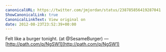 ```yaml
---
canonicalURL: https://twitter.com/jmjordan/status/238785856419287041
ShowCanonicalLink: true
CanonicalLinkText: View original on
date: 2012-08-23T23:52:39+00:00
---
```

Felt like a burger tonight. (at @SesameBurger) — [http://path.com/p/NgSW1](http://path.com/p/NgSW1)